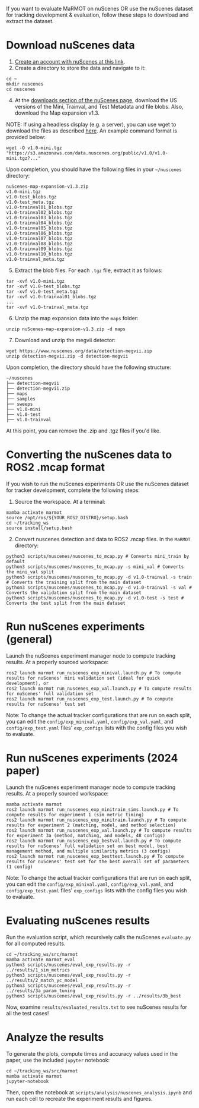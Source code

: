 If you want to evaluate MaRMOT on nuScenes OR use the nuScenes dataset for tracking development & evaluation, follow these steps to download and extract the dataset.

# Download nuScenes data 
1) [Create an account with nuScenes at this link](https://www.nuscenes.org/sign-up).
2) Create a directory to store the data and navigate to it:
```
cd ~
mkdir nuscenes
cd nuscenes
```
4) At the [downloads section of the nuScenes page](https://www.nuscenes.org/nuscenes#download), download the US versions of the Mini, Trainval, and Test Metadata and file blobs. Also, download the Map expansion v1.3.

  NOTE: If using a headless display (e.g. a server), you can use wget to download the files as described [here](https://github.com/nutonomy/nuscenes-devkit/issues/110). An example command format is provided below:
  ```
  wget -O v1.0-mini.tgz "https://s3.amazonaws.com/data.nuscenes.org/public/v1.0/v1.0-mini.tgz?..."
  ```
Upon completion, you should have the following files in your `~/nuscenes` directory:
```
nuScenes-map-expansion-v1.3.zip
v1.0-mini.tgz
v1.0-test_blobs.tgz
v1.0-test_meta.tgz
v1.0-trainval01_blobs.tgz
v1.0-trainval02_blobs.tgz
v1.0-trainval03_blobs.tgz
v1.0-trainval04_blobs.tgz
v1.0-trainval05_blobs.tgz
v1.0-trainval06_blobs.tgz
v1.0-trainval07_blobs.tgz
v1.0-trainval08_blobs.tgz
v1.0-trainval09_blobs.tgz
v1.0-trainval10_blobs.tgz
v1.0-trainval_meta.tgz
```
5) Extract the blob files. For each `.tgz` file, extract it as follows:
```
tar -xvf v1.0-mini.tgz
tar -xvf v1.0-test_blobs.tgz
tar -xvf v1.0-test_meta.tgz
tar -xvf v1.0-trainval01_blobs.tgz
...
tar -xvf v1.0-trainval_meta.tgz
```
6) Unzip the map expansion data into the `maps` folder:
```
unzip nuScenes-map-expansion-v1.3.zip -d maps
```

7) Download and unzip the megvii detector:
```
wget https://www.nuscenes.org/data/detection-megvii.zip
unzip detection-megvii.zip -d detection-megvii
```

Upon completion, the directory should have the following structure:
```
~/nuscenes
├── detection-megvii
├── detection-megvii.zip
├── maps
├── samples
├── sweeps
├── v1.0-mini
├── v1.0-test
├── v1.0-trainval
```
At this point, you can remove the .zip and .tgz files if you'd like.

# Converting the nuScenes data to ROS2 .mcap format
If you wish to run the nuScenes experiments OR use the nuScenes dataset for tracker development, complete the following steps:

1) Source the workspace. At a terminal:
```
mamba activate marmot
source /opt/ros/${YOUR_ROS2_DISTRO}/setup.bash
cd ~/tracking_ws
source install/setup.bash

```

2) Convert nuscenes detection and data to ROS2 .mcap files. In the `MaRMOT` directory:
```
python3 scripts/nuscenes/nuscenes_to_mcap.py # Converts mini_train by default
python3 scripts/nuscenes/nuscenes_to_mcap.py -s mini_val # Converts the mini_val split
python3 scripts/nuscenes/nuscenes_to_mcap.py -d v1.0-trainval -s train # Converts the training split from the main dataset
python3 scripts/nuscenes/nuscenes_to_mcap.py -d v1.0-trainval -s val # Converts the validation split from the main dataset
python3 scripts/nuscenes/nuscenes_to_mcap.py -d v1.0-test -s test # Converts the test split from the main dataset
```
# Run nuScenes experiments (general)
Launch the nuScenes experiment manager node to compute tracking results. At a properly sourced workspace:
```
ros2 launch marmot run_nuscenes_exp_minival.launch.py # To compute results for nuScenes' mini validation set (ideal for quick development), or
ros2 launch marmot run_nuscenes_exp_val.launch.py # To compute results for nuScenes' full validation set
ros2 launch marmot run_nuscenes_exp_test.launch.py # To compute results for nuScenes' test set
```
Note: To change the actual tracker configurations that are run on each split, you can edit the `config/exp_minival.yaml`, `config/exp_val.yaml`, and `config/exp_test.yaml` files' `exp_configs` lists with the config files you wish to evaluate.

# Run nuScenes experiments (2024 paper)
Launch the nuScenes experiment manager node to compute tracking results. At a properly sourced workspace:
```
mamba activate marmot
ros2 launch marmot run_nuscenes_exp_minitrain_sims.launch.py # To compute results for experiment 1 (sim metric timing)
ros2 launch marmot run_nuscenes_exp_minitrain.launch.py # To compute results for experiment 2 (matching, model, and method selection)
ros2 launch marmot run_nuscenes_exp_val.launch.py # To compute results for experiment 3a (method, matching, and models, 48 configs)
ros2 launch marmot run_nuscenes_exp_bestval.launch.py # To compute results for nuScenes' full validation set on best model, best management method, and multiple similarity metrics (3 configs)
ros2 launch marmot run_nuscenes_exp_besttest.launch.py # To compute results for nuScenes' test set for the best overall set of parameters (1 config)
```
Note: To change the actual tracker configurations that are run on each split, you can edit the `config/exp_minival.yaml`, `config/exp_val.yaml`, and `config/exp_test.yaml` files' `exp_configs` lists with the config files you wish to evaluate.

# Evaluating nuScenes results
Run the evaluation script, which recursively calls the nuScenes `evaluate.py` for all computed results.
```
cd ~/tracking_ws/src/marmot
mamba activate marmot_eval
python3 scripts/nuscenes/eval_exp_results.py -r ../results/1_sim_metrics
python3 scripts/nuscenes/eval_exp_results.py -r ../results/2_match_yc_model
python3 scripts/nuscenes/eval_exp_results.py -r ../results/3a_param_tuning
python3 scripts/nuscenes/eval_exp_results.py -r ../results/3b_best
```
Now, examine `results/evaluated_results.txt` to see nuScenes results for all the test cases!

# Analyze the results
To generate the plots, compute times and accuracy values used in the paper, use the included `jupyter` notebook:
```
cd ~/tracking_ws/src/marmot
mamba activate marmot
jupyter-notebook
```
Then, open the notebook at `scripts/analysis/nuscenes_analysis.ipynb` and run each cell to recreate the experiment results and figures.
